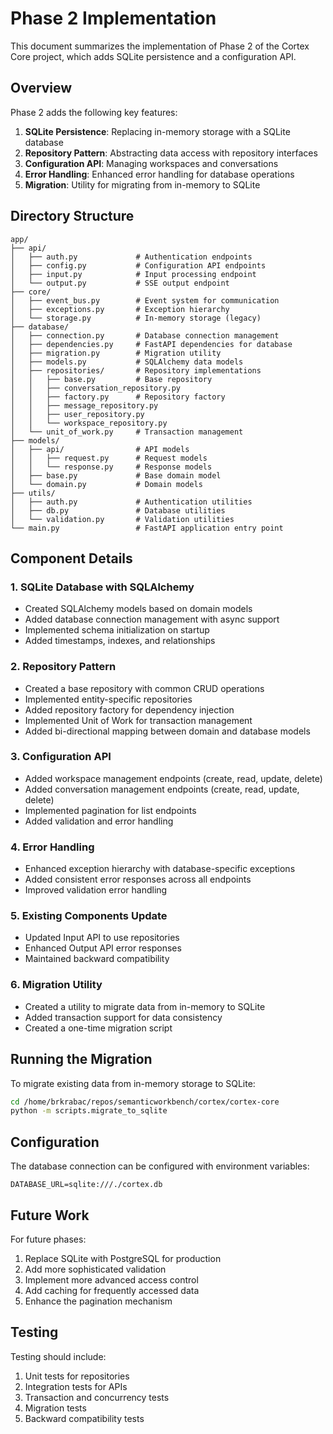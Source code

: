 # Phase 2 Implementation

This document summarizes the implementation of Phase 2 of the Cortex Core project, which adds SQLite persistence and a configuration API.

## Overview

Phase 2 adds the following key features:

1. **SQLite Persistence**: Replacing in-memory storage with a SQLite database
2. **Repository Pattern**: Abstracting data access with repository interfaces
3. **Configuration API**: Managing workspaces and conversations
4. **Error Handling**: Enhanced error handling for database operations
5. **Migration**: Utility for migrating from in-memory to SQLite

## Directory Structure

```
app/
├── api/
│   ├── auth.py             # Authentication endpoints
│   ├── config.py           # Configuration API endpoints
│   ├── input.py            # Input processing endpoint
│   └── output.py           # SSE output endpoint
├── core/
│   ├── event_bus.py        # Event system for communication
│   ├── exceptions.py       # Exception hierarchy
│   └── storage.py          # In-memory storage (legacy)
├── database/
│   ├── connection.py       # Database connection management
│   ├── dependencies.py     # FastAPI dependencies for database
│   ├── migration.py        # Migration utility
│   ├── models.py           # SQLAlchemy data models
│   ├── repositories/       # Repository implementations
│   │   ├── base.py         # Base repository
│   │   ├── conversation_repository.py
│   │   ├── factory.py      # Repository factory
│   │   ├── message_repository.py
│   │   ├── user_repository.py
│   │   └── workspace_repository.py
│   └── unit_of_work.py     # Transaction management
├── models/
│   ├── api/                # API models
│   │   ├── request.py      # Request models
│   │   └── response.py     # Response models
│   ├── base.py             # Base domain model
│   └── domain.py           # Domain models
├── utils/
│   ├── auth.py             # Authentication utilities
│   ├── db.py               # Database utilities
│   └── validation.py       # Validation utilities
└── main.py                 # FastAPI application entry point
```

## Component Details

### 1. SQLite Database with SQLAlchemy

- Created SQLAlchemy models based on domain models
- Added database connection management with async support
- Implemented schema initialization on startup
- Added timestamps, indexes, and relationships

### 2. Repository Pattern

- Created a base repository with common CRUD operations
- Implemented entity-specific repositories
- Added repository factory for dependency injection
- Implemented Unit of Work for transaction management
- Added bi-directional mapping between domain and database models

### 3. Configuration API

- Added workspace management endpoints (create, read, update, delete)
- Added conversation management endpoints (create, read, update, delete)
- Implemented pagination for list endpoints
- Added validation and error handling

### 4. Error Handling

- Enhanced exception hierarchy with database-specific exceptions
- Added consistent error responses across all endpoints
- Improved validation error handling

### 5. Existing Components Update

- Updated Input API to use repositories
- Enhanced Output API error responses
- Maintained backward compatibility

### 6. Migration Utility

- Created a utility to migrate data from in-memory to SQLite
- Added transaction support for data consistency
- Created a one-time migration script

## Running the Migration

To migrate existing data from in-memory storage to SQLite:

```bash
cd /home/brkrabac/repos/semanticworkbench/cortex/cortex-core
python -m scripts.migrate_to_sqlite
```

## Configuration

The database connection can be configured with environment variables:

```
DATABASE_URL=sqlite:///./cortex.db
```

## Future Work

For future phases:

1. Replace SQLite with PostgreSQL for production
2. Add more sophisticated validation
3. Implement more advanced access control
4. Add caching for frequently accessed data
5. Enhance the pagination mechanism

## Testing

Testing should include:

1. Unit tests for repositories
2. Integration tests for APIs
3. Transaction and concurrency tests
4. Migration tests
5. Backward compatibility tests